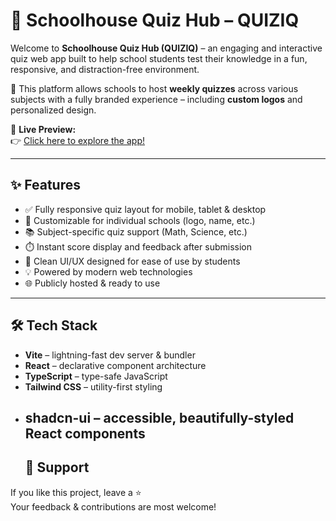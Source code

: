# 🏫 Schoolhouse Quiz Hub – QUIZIQ

Welcome to **Schoolhouse Quiz Hub (QUIZIQ)** – an engaging and interactive quiz web app built to help school students test their knowledge in a fun, responsive, and distraction-free environment.

🎯 This platform allows schools to host **weekly quizzes** across various subjects with a fully branded experience – including **custom logos** and personalized design.

🚀 **Live Preview:**  
👉 [Click here to explore the app!](https://schoolhouse-quiz-hub.lovable.app)

---

## ✨ Features

- ✅ Fully responsive quiz layout for mobile, tablet & desktop
- 🏫 Customizable for individual schools (logo, name, etc.)
- 📚 Subject-specific quiz support (Math, Science, etc.)
- ⏱️ Instant score display and feedback after submission
- 🎨 Clean UI/UX designed for ease of use by students
- 💡 Powered by modern web technologies
- 🌐 Publicly hosted & ready to use

---
## 🛠️ Tech Stack

- **Vite** – lightning-fast dev server & bundler  
- **React** – declarative component architecture  
- **TypeScript** – type-safe JavaScript  
- **Tailwind CSS** – utility-first styling  
- **shadcn-ui** – accessible, beautifully-styled React components
  ---
  ## 🌟 Support

If you like this project, leave a ⭐️  
Your feedback & contributions are most welcome!
